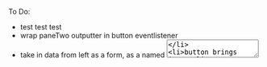To Do:
*   test test test
*   wrap paneTwo outputter in button eventlistener
*   take in data from left as a form, as a named <textarea>
*   button brings input
*   output appears
*   Incorporate the CSS from codepen css tricks!
*   the RegEx logic
*   As you watch Brad Schiff, add his recommended Git, CSS, Gulp 
structures
*   Monkey around with the RegEx, esp per MissingManual p. 444
*  Invent a generic header, footer, css/boot loader lines for the html projects I do to look unified.
*  Test test test January 11, 2019

Wireframe:
"Reqular Expression Tester"<br>
Enter string to search<br>
RADIO BUTTONS for
linux history, server log, UN millenial goals I, II, The Prince, The Little Prince(Eng), Simpsons Scripts, Canterbury Prologue, Hillary's Emails, Trump's AZ speech<br>
regular expression to use<br>
BOX<br>
examples of RE's<br>
types of searches<br>
BUTTONS <br>
<br><br>
results in next column or resposive for phone<br>
DIFFERENT COLOR<br>
results genera<br>
TOTAL WORDS, TIME FOR SEARCH<br>


